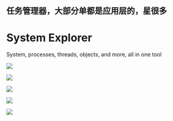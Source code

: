 ## 任务管理器，大部分单都是应用层的，星很多

# System Explorer
System, processes, threads, objects, and more, all in one tool

![](https://github.com/zodiacon/ObjectExplorer/blob/master/objexp1.png)

![](https://github.com/zodiacon/ObjectExplorer/blob/master/objexp2.png)

![](https://github.com/zodiacon/ObjectExplorer/blob/master/objexp3.png)

![](https://github.com/zodiacon/ObjectExplorer/blob/master/ObjExp4.png)

![](https://github.com/zodiacon/ObjectExplorer/blob/master/objexp5.png)
